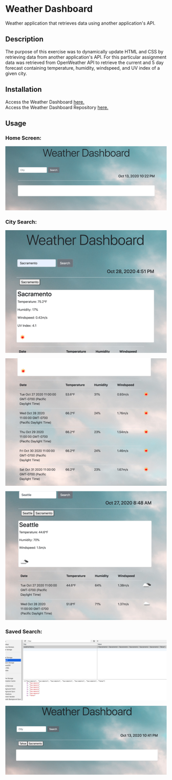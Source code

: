 # Weather Dashboard
Weather application that retrieves data using another application's API.

## Description

The purpose of this exercise was to dynamically update HTML and CSS by retrieving data from another application's API.  For this particular assignment data was retrieved from OpenWeather API to retrieve the current and 5 day forecast containing temperature, humidity, windspeed, and UV index of a given city. 

## Installation  

Access the Weather Dashboard [here.](https://lee-amber-alex.github.io/Weather.Dashboard/)  
Access the Weather Dashboard Repository [here.](https://github.com/lee-amber-alex/Weather.Dashboard)  

## Usage  

### Home Screen:  

![Home Page.](screenshots/homescreen.png)  

### City Search:  

![City Search.](screenshots/wd2.png)   

![City Search.](screenshots/wd3.png)  

![City Search.](screenshots/wd4.png) 

### Saved Search:  

![localstorage.](screenshots/localstorage.png)  

![localstorage.](screenshots/refresh.png)



